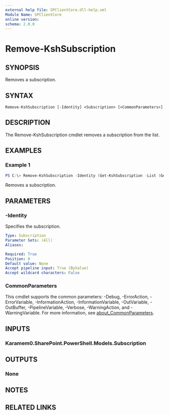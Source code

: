 ```yaml
---
external help file: SPClientCore.dll-help.xml
Module Name: SPClientCore
online version:
schema: 2.0.0
---
```


# Remove-KshSubscription

## SYNOPSIS
Removes a subscription.

## SYNTAX

```
Remove-KshSubscription [-Identity] <Subscription> [<CommonParameters>]
```

## DESCRIPTION
The Remove-KshSubscription cmdlet removes a subscription from the list.

## EXAMPLES

### Example 1
```powershell
PS C:\> Remove-KshSubscription -Identity (Get-KshSubscription -List (Get-KshList -ListTitle 'Announcements') -SubscriptionId '40231e12-904f-430a-aa76-a6487076c36e')
```

Removes a subscription.

## PARAMETERS

### -Identity
Specifies the subscription.

```yaml
Type: Subscription
Parameter Sets: (All)
Aliases:

Required: True
Position: 0
Default value: None
Accept pipeline input: True (ByValue)
Accept wildcard characters: False
```

### CommonParameters
This cmdlet supports the common parameters: -Debug, -ErrorAction, -ErrorVariable, -InformationAction, -InformationVariable, -OutVariable, -OutBuffer, -PipelineVariable, -Verbose, -WarningAction, and -WarningVariable. For more information, see [about_CommonParameters](http://go.microsoft.com/fwlink/?LinkID=113216).

## INPUTS

### Karamem0.SharePoint.PowerShell.Models.Subscription

## OUTPUTS

### None

## NOTES

## RELATED LINKS
